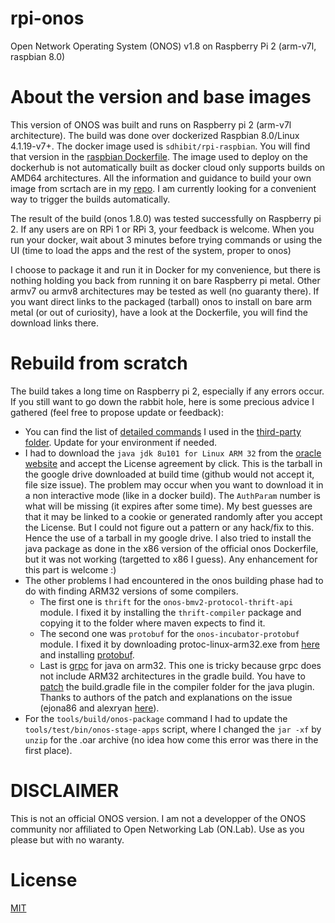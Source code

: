 # rpi-onos
Open Network Operating System (ONOS) v1.8 on Raspberry Pi 2 (arm-v7l, raspbian 8.0)

# About the version and base images
This version of ONOS was built and runs on Raspberry pi 2 (arm-v7l architecture). The build was done over dockerized Raspbian 8.0/Linux 4.1.19-v7+. The docker image used is `sdhibit/rpi-raspbian`. You will find that version in the [raspbian Dockerfile](./Dockerfile). The image used to deploy on the dockerhub is not automatically built as docker cloud only supports builds on AMD64 architectures. All the information and guidance to build your own image from scrtach are in my [repo](.). I am currently looking for a convenient way to trigger the builds automatically.

The result of the build (onos 1.8.0) was tested successfully on Raspberry pi 2. If any users are on RPi 1 or RPi 3, your feedback is welcome. When you run your docker, wait about 3 minutes before trying commands or using the UI (time to load the apps and the rest of the system, proper to onos)

I choose to package it and run it in Docker for my convenience, but there is nothing holding you back from running it on bare Raspberry pi metal. Other armv7 ou armv8 architectures may be tested as well (no guaranty there). If you want direct links to the packaged (tarball) onos to install on bare arm metal (or out of curiosity), have a look at the Dockerfile, you will find the download links there. 

# Rebuild from scratch
The build takes a long time on Raspberry pi 2, especially if any errors occur. If you still want to go down the rabbit hole, here is some precious advice I gathered (feel free to propose update or feedback):
 - You can find the list of [detailed commands](./third-party/commands.txt) I used in the [third-party folder](./third-party). Update for your environment if needed.
 - I had to download the `java jdk 8u101 for Linux ARM 32` from the [oracle website](http://www.oracle.com/technetwork/java/javase/downloads/jdk8-downloads-2133151.html) and accept the License agreement by click. This is the tarball in the google drive downloaded at build time (github would not accept it, file size issue). The problem may occur when you want to download it in a non interactive mode (like in a docker build). The `AuthParam` number is what will be missing (it expires after some time). My best guesses are that it may be linked to a cookie or generated randomly after you accept the License. But I could not figure out a pattern or any hack/fix to this. Hence the use of a tarball in my google drive. I also tried to install the java package as done in the x86 version of the official onos Dockerfile, but it was not working (targetted to x86 I guess). Any enhancement for this part is welcome :)
 - The other problems I had encountered in the onos building phase had to do with finding ARM32 versions of some compilers. 
	- The first one is `thrift` for the `onos-bmv2-protocol-thrift-api` module. I fixed it by installing the `thrift-compiler` package and copying it to the folder where maven expects to find it.
 	- The second one was `protobuf` for the `onos-incubator-protobuf` module. I fixed it by downloading protoc-linux-arm32.exe from [here](https://github.com/samjabrahams/tensorflow-on-raspberry-pi/blob/master/third_party/protobuf/protoc-linux-arm32.exe) and installing [protobuf](https://github.com/google/protobuf.git).
 	- Last is [grpc](https://github.com/grpc/grpc-java) for java on arm32. This one is tricky because grpc does not include ARM32 architectures in the gradle build. You have to [patch](https://raw.githubusercontent.com/neo-titans/odroid/master/build_tensorflow/grpc-java.v0.15.0.patch) the build.gradle file in the compiler folder for the java plugin. Thanks to authors of the patch and explanations on the issue (ejona86 and alexryan [here](https://github.com/grpc/grpc-java/issues/2202#issuecomment-250764314)).
 - For the `tools/build/onos-package` command I had to update the `tools/test/bin/onos-stage-apps` script, where I changed the `jar -xf` by `unzip` for the .oar archive (no idea how come this error was there in the first place).

# DISCLAIMER
This is not an official ONOS version. I am not a developper of the ONOS community nor affiliated to Open Networking Lab (ON.Lab). Use as you please but with no waranty.

# License
[MIT](./LICENSE)
